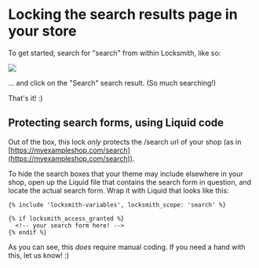 # Locking the search results page in your store

To get started, search for "search" from within Locksmith, like so:

![](https://d33v4339jhl8k0.cloudfront.net/docs/assets/5ddd799f2c7d3a7e9ae472fc/images/5e27859f2c7d3a7e9ae68e75/5e27859f78e77.png)

... and click on the "Search" search result. (So much searching!)

That's it! :)

## Protecting search forms, using Liquid code

Out of the box, this lock _only_ protects the /search url of your shop (as in [https://myexampleshop.com/search](https://myexampleshop.com/search)).

To hide the search boxes that your theme may include elsewhere in your shop, open up the Liquid file that contains the search form in question, and locate the actual search form. Wrap it with Liquid that looks like this:

```
{% include 'locksmith-variables', locksmith_scope: 'search' %}

{% if locksmith_access_granted %}  
  <!-- your search form here! -->
{% endif %}
```

As you can see, this _does_ require manual coding. If you need a hand with this, let us know! :)
